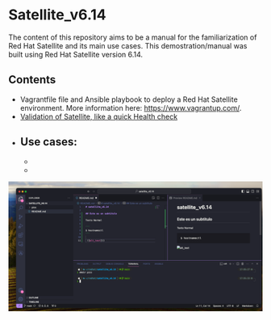 # Satellite_v6.14

The content of this repository aims to be a manual for the familiarization of Red Hat Satellite and its main use cases. This demostration/manual was built using Red Hat Satellite version 6.14.

## Contents

- Vagrantfile file and Ansible playbook to deploy a Red Hat Satellite environment. More information here: https://www.vagrantup.com/.
- [Validation of Satellite, like a quick Health check](docs/VALIDATE_SATELLITE.md)
- Use cases:
    - 
    - 
    - 


 ![alt_text](pics/test.png)